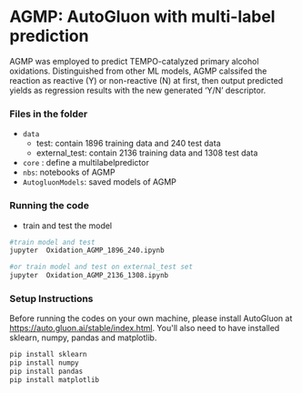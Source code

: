 # AGMP: AutoGluon with multi-label prediction
AGMP was employed to predict TEMPO-catalyzed primary alcohol oxidations. Distinguished from other ML models, AGMP calssifed the reaction as reactive (Y) or non-reactive (N) at first, then output predicted yields as regression results with the new generated ‘Y/N’ descriptor.
### Files in the folder

+ ``data``
  + test: contain 1896 training data and 240 test data
  + external_test: contain 2136 training data and 1308 test data
+ ``core`` : define a multilabelpredictor
+ ``nbs``:  notebooks of AGMP
+ ``AutogluonModels``:  saved models of AGMP
### Running the code

+ train and test the model

```bash
#train model and test 
jupyter  Oxidation_AGMP_1896_240.ipynb

#or train model and test on external_test set
jupyter  Oxidation_AGMP_2136_1308.ipynb
```
### Setup Instructions
Before running the codes on your own machine, please install AutoGluon at https://auto.gluon.ai/stable/index.html.
You'll also need to have installed sklearn, numpy, pandas and matplotlib.
```bash
pip install sklearn
pip install numpy
pip install pandas
pip install matplotlib
```
